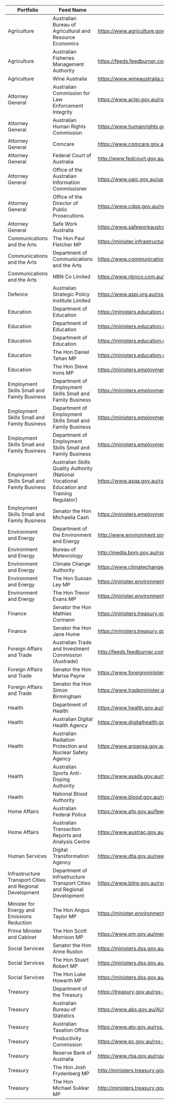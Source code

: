 | Portfolio                                                | Feed Name                                                                                  | Feed URL                                                                                           |
| -------------------------------------------------------- | ------------------------------------------------------------------------------------------ | -------------------------------------------------------------------------------------------------- |
| Agriculture                                              | Australian Bureau of Agricultural and Resource Economics                                   | https://www.agriculture.gov.au/abares/news/media-releases/rss                                      |
| Agriculture                                              | Australian Fisheries Management Authority                                                  | https://feeds.feedburner.com/AustralianFisheriesManagementAuthority                                |
| Agriculture                                              | Wine Australia                                                                             | https://www.wineaustralia.com/special-pages/rss/stories                                            |
| Attorney General                                         | Australian Commission for Law Enforcement Integrity                                        | https://www.aclei.gov.au/rss.xml                                                                   |
| Attorney General                                         | Australian Human Rights Commission                                                         | https://www.humanrights.gov.au/sites/default/files/content/rss/media.xml                           |
| Attorney General                                         | Comcare                                                                                    | https://www.comcare.gov.au/about/news-events/rss_feeds/rss_news                                    |
| Attorney General                                         | Federal Court of Australia                                                                 | http://www.fedcourt.gov.au/rss/news-and-events-rss                                                 |
| Attorney General                                         | Office of the Australian Information Commissioner                                          | https://www.oaic.gov.au/updates/news-and-media/rss                                                 |
| Attorney General                                         | Office of the Director of Public Prosecutions                                              | https://www.cdpp.gov.au/news/rss.xml                                                               |
| Attorney General                                         | Safe Work Australia                                                                        | https://www.safeworkaustralia.gov.au/rss/news                                                      |
| Communications and the Arts                              | The Hon Paul Fletcher MP                                                                   | https://minister.infrastructure.gov.au/rss.xml                                                     |
| Communications and the Arts                              | Department of Communications and the Arts                                                  | https://www.communications.gov.au/news/feed                                                        |
| Communications and the Arts                              | NBN Co Limited                                                                             | https://www.nbnco.com.au/utility/rss/media-statements.xml                                          |
| Defence                                                  | Australian Strategic Policy Institute Limited                                              | https://www.aspi.org.au/rss/news.rss                                                               |
| Education                                                | Department of Education                                                                    | https://ministers.education.gov.au/releases_rss?release_types=15                                   |
| Education                                                | Department of Education                                                                    | https://ministers.education.gov.au/releases_rss?release_types=16                                   |
| Education                                                | Department of Education                                                                    | https://ministers.education.gov.au/releases_rss?release_types=17                                   |
| Education                                                | The Hon Daniel Tehan MP                                                                    | https://ministers.education.gov.au/releases_rss?minister=13611                                     |
| Education                                                | The Hon Steve Irons MP                                                                     | https://ministers.employment.gov.au/releases_rss?minister=16106                                    |
| Employment Skills Small and Family Business              | Department of Employment  Skills Small and Family Business                                 | https://ministers.employment.gov.au/releases_rss?release_types=15                                  |
| Employment Skills Small and Family Business              | Department of Employment  Skills Small and Family Business                                 | https://ministers.employment.gov.au/releases_rss?release_types=16                                  |
| Employment Skills Small and Family Business              | Department of Employment  Skills Small and Family Business                                 | https://ministers.employment.gov.au/releases_rss?release_types=17                                  |
| Employment Skills Small and Family Business              | Australian Skills Quality Authority (National Vocational Education and Training Regulator) | https://www.asqa.gov.au/rss.xml                                                                    |
| Employment Skills Small and Family Business              | Senator the Hon Michaelia Cash                                                             | https://ministers.employment.gov.au/releases_rss?minister=13105                                    |
| Environment and Energy                                   | Department of the Environment and Energy                                                   | http://www.environment.gov.au/rss-feed                                                             |
| Environment and Energy                                   | Bureau of Meteorology                                                                      | http://media.bom.gov.au/rss/                                                                       |
| Environment and Energy                                   | Climate Change Authority                                                                   | https://www.climatechangeauthority.gov.au/rss.xml                                                  |
| Environment and Energy                                   | The Hon Sussan Ley MP                                                                      | https://minister.environment.gov.au/feed/ley/rss.xml                                               |
| Environment and Energy                                   | The Hon Trevor Evans MP                                                                    | https://minister.environment.gov.au/feed/evans/rss.xml                                             |
| Finance                                                  | Senator the Hon Mathias Cormann                                                            | https://ministers.treasury.gov.au/ministers/mathias-cormann-2014/media-releases/feed               |
| Finance                                                  | Senator the Hon Jane Hume                                                                  | https://ministers.treasury.gov.au/ministers/jane-hume-2019/media-releases/feed                     |
| Foreign Affairs and Trade                                | Australian Trade and Investment Commission (Austrade)                                      | http://feeds.feedburner.com/Austrade                                                               |
| Foreign Affairs and Trade                                | Senator the Hon Marise Payne                                                               | https://www.foreignminister.gov.au/rss.xml                                                         |
| Foreign Affairs and Trade                                | Senator the Hon Simon Birmingham                                                           | https://www.trademinister.gov.au/rss.xml                                                           |
| Health                                                   | Department of Health                                                                       | https://www.health.gov.au/news/rss.xml                                                             |
| Health                                                   | Australian Digital Health Agency                                                           | https://www.digitalhealth.gov.au/news-and-events/news.rss                                          |
| Health                                                   | Australian Radiation Protection and Nuclear Safety Agency                                  | https://www.arpansa.gov.au/whats-new.rss                                                           |
| Health                                                   | Australian Sports Anti-Doping Authority                                                    | https://www.asada.gov.au/news/rss.xml                                                              |
| Health                                                   | National Blood Authority                                                                   | https://www.blood.gov.au/rss.xml                                                                   |
| Home Affairs                                             | Australian Federal Police                                                                  | https://www.afp.gov.au/feed/media-releases                                                         |
| Home Affairs                                             | Australian Transaction Reports and Analysis Centre                                         | https://www.austrac.gov.au/media-release/rss.xml                                                   |
| Human Services                                           | Digital Transformation Agency                                                              | https://www.dta.gov.au/news-blogs/feed/all                                                         |
| Infrastructure Transport Cities and Regional Development | Department of Infrastructure Transport Cities and Regional Development                     | https://www.bitre.gov.au/rss.xml                                                                   |
| Minister for Energy and Emissions Reduction              | The Hon Angus Taylor MP                                                                    | https://minister.environment.gov.au/feed/taylor/rss.xml                                            |
| Prime Minister and Cabinet                               | The Hon Scott Morrison MP                                                                  |  https://www.pm.gov.au/media/rss                                                                   |
| Social Services                                          | Senator the Hon Anne Ruston                                                                | https://ministers.dss.gov.au/feeds/anne-ruston/rss.xml                                             |
| Social Services                                          | The Hon Stuart Robert MP                                                                   | https://ministers.dss.gov.au/feeds/stuart-robert/rss.xml                                           |
| Social Services                                          | The Hon Luke Howarth MP                                                                    | https://ministers.dss.gov.au/feeds/luke-howarth/rss.xml                                            |
| Treasury                                                 | Department of the Treasury                                                                 | https://treasury.gov.au/rss-feeds                                                                  |
| Treasury                                                 | Australian Bureau of Statistics                                                            | https://www.abs.gov.au/AUSSTATS/wmdata.nsf/activerss/mediaReleases_rss/$File/mediaReleases_rss.xml |
| Treasury                                                 | Australian Taxation Office                                                                 | https://www.ato.gov.au/rss.aspx?category=1837                                                      |
| Treasury                                                 | Productivity Commission                                                                    | https://www.pc.gov.au/rss-news-feed.xml                                                            |
| Treasury                                                 | Reserve Bank of Australia                                                                  | https://www.rba.gov.au/rss/rss-cb-media-releases.xml                                               |
| Treasury                                                 | The Hon Josh Frydenberg MP                                                                 | http://ministers.treasury.gov.au/ministers/josh-frydenberg-2018/all/feed                           |
| Treasury                                                 | The Hon Michael Sukkar MP                                                                  | http://ministers.treasury.gov.au/ministers/michael-sukkar-2019/all/feed                            |
